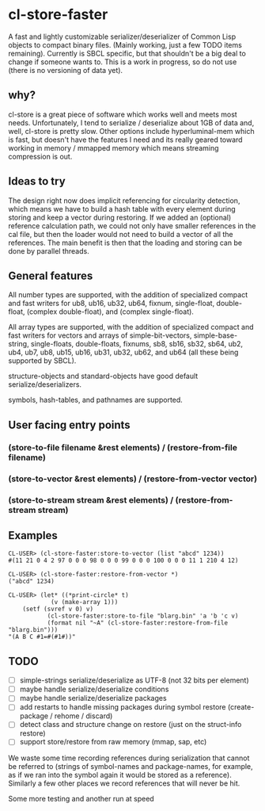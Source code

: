 # cl-store-faster

A fast and lightly customizable serializer/deserializer of Common Lisp
objects to compact binary files.  (Mainly working, just a few TODO items
remaining).  Currently is SBCL specific, but that shouldn't be a big deal
to change if someone wants to.  This is a work in progress, so do not use
(there is no versioning of data yet).

## why?

cl-store is a great piece of software which works well and meets most
needs.  Unfortunately, I tend to serialize / deserialize about 1GB of
data and, well, cl-store is pretty slow.  Other options include
hyperluminal-mem which is fast, but doesn't have the features I need
and its really geared toward working in memory / mmapped memory which
means streaming compression is out.

## Ideas to try

The design right now does implicit referencing for circularity
detection, which means we have to build a hash table with every
element during storing and keep a vector during restoring.  If we
added an (optional) reference calculation path, we could not only have
smaller references in the cal file, but then the loader would not need
to build a vector of all the references.  The main benefit is then
that the loading and storing can be done by parallel threads.

## General features

All number types are supported, with the addition of specialized compact and fast
writers for ub8, ub16, ub32, ub64, fixnum, single-float, double-float,
(complex double-float), and (complex single-float).

All array types are supported, with the addition of specialized compact and fast
writers for vectors and arrays of simple-bit-vectors, simple-base-string, single-floats,
double-floats, fixnums, sb8, sb16, sb32, sb64, ub2, ub4, ub7, ub8, ub15, ub16, ub31, ub32,
ub62, and ub64 (all these being supported by SBCL).

structure-objects and standard-objects have good default serialize/deserializers.

symbols, hash-tables, and pathnames are supported.

## User facing entry points
### (store-to-file filename &rest elements) / (restore-from-file filename)
### (store-to-vector &rest elements) / (restore-from-vector vector)
### (store-to-stream stream &rest elements) / (restore-from-stream stream)

## Examples

    CL-USER> (cl-store-faster:store-to-vector (list "abcd" 1234))
    #(11 21 0 4 2 97 0 0 0 98 0 0 0 99 0 0 0 100 0 0 0 11 1 210 4 12)
    
    CL-USER> (cl-store-faster:restore-from-vector *)
    ("abcd" 1234)

    CL-USER> (let* ((*print-circle* t)
    		    (v (make-array 1)))
		(setf (svref v 0) v)
               (cl-store-faster:store-to-file "blarg.bin" 'a 'b 'c v)
               (format nil "~A" (cl-store-faster:restore-from-file "blarg.bin")))
    "(A B C #1=#(#1#))"

## TODO

- [ ] simple-strings serialize/deserialize as UTF-8 (not 32 bits per element)
- [ ] maybe handle serialize/deserialize conditions
- [ ] maybe handle serialize/deserialize packages
- [ ] add restarts to handle missing packages during symbol restore (create-package / rehome / discard)
- [ ] detect class and structure change on restore (just on the struct-info restore)
- [ ] support store/restore from raw memory (mmap, sap, etc)

We waste some time recording references during serialization that
cannot be referred to (strings of symbol-names and package-names, for
example, as if we ran into the symbol again it would be stored as a
reference).  Similarly a few other places we record references that
will never be hit.

Some more testing and another run at speed
